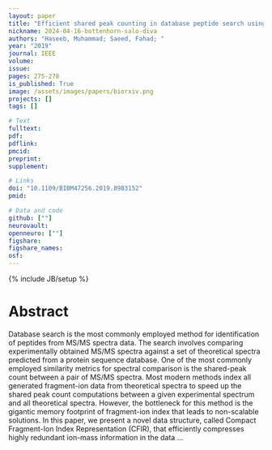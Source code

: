 ```yaml
---
layout: paper
title: "Efficient shared peak counting in database peptide search using compact data structure for fragment-ion index"
nickname: 2024-04-16-bottenhorn-salo-diva
authors: "Haseeb, Muhammad; Saeed, Fahad; "
year: "2019"
journal: IEEE
volume: 
issue:
pages: 275-278
is_published: True
image: /assets/images/papers/biorxiv.png
projects: []
tags: []

# Text
fulltext:
pdf:
pdflink:
pmcid:
preprint: 
supplement:

# Links
doi: "10.1109/BIBM47256.2019.8983152"
pmid:

# Data and code
github: [""]
neurovault:
openneuro: [""]
figshare:
figshare_names:
osf:
---
```

{% include JB/setup %}

# Abstract

Database search is the most commonly employed method for identification of peptides from MS/MS spectra data. The search involves comparing experimentally obtained MS/MS spectra against a set of theoretical spectra predicted from a protein sequence database. One of the most commonly employed similarity metrics for spectral comparison is the shared-peak count between a pair of MS/MS spectra. Most modern methods index all generated fragment-ion data from theoretical spectra to speed up the shared peak count computations between a given experimental spectrum and all theoretical spectra. However, the bottleneck for this method is the gigantic memory footprint of fragment-ion index that leads to non-scalable solutions. In this paper, we present a novel data structure, called Compact Fragment-Ion Index Representation (CFIR), that efficiently compresses highly redundant ion-mass information in the data …

